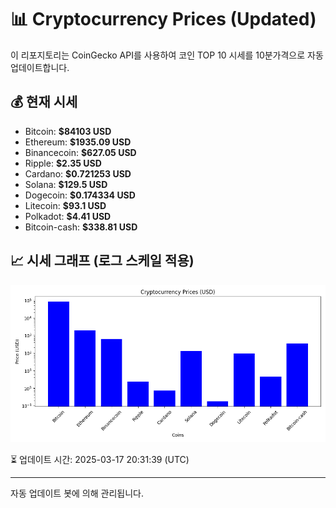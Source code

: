 
# 📊 Cryptocurrency Prices (Updated)

이 리포지토리는 CoinGecko API를 사용하여 코인 TOP 10 시세를 10분가격으로 자동 업데이트합니다.

## 💰 현재 시세
- Bitcoin: **$84103 USD**
- Ethereum: **$1935.09 USD**
- Binancecoin: **$627.05 USD**
- Ripple: **$2.35 USD**
- Cardano: **$0.721253 USD**
- Solana: **$129.5 USD**
- Dogecoin: **$0.174334 USD**
- Litecoin: **$93.1 USD**
- Polkadot: **$4.41 USD**
- Bitcoin-cash: **$338.81 USD**

## 📈 시세 그래프 (로그 스케일 적용)
![Crypto Prices](crypto_prices.png)

⏳ 업데이트 시간: 2025-03-17 20:31:39 (UTC)

---
자동 업데이트 봇에 의해 관리됩니다.
